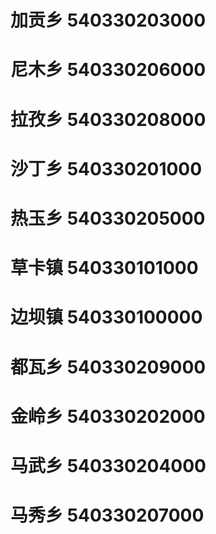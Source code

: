 # 加贡乡 540330203000
# 尼木乡 540330206000
# 拉孜乡 540330208000
# 沙丁乡 540330201000
# 热玉乡 540330205000
# 草卡镇 540330101000
# 边坝镇 540330100000
# 都瓦乡 540330209000
# 金岭乡 540330202000
# 马武乡 540330204000
# 马秀乡 540330207000
